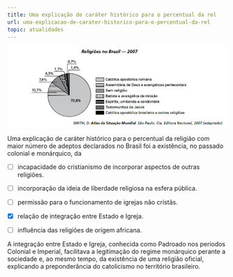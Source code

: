 ```yaml
---
title: Uma explicação de caráter histórico para o percentual da rel
url: uma-explicacao-de-carater-historico-para-o-percentual-da-rel
topic: atualidades
---
```



![](0528740c-a32a-86fd-fc75-17d52d5b28f6.png)

Uma explicação de caráter histórico para o percentual da religião com maior número de adeptos declarados no Brasil foi a existência, no passado colonial e monárquico, da



- [ ] incapacidade do cristianismo de incorporar aspectos de outras religiões.
- [ ] incorporação da ideia de liberdade religiosa na esfera pública.
- [ ] permissão para o funcionamento de igrejas não cristãs.
- [x] relação de integração entre Estado e Igreja.
- [ ] influência das religiões de origem africana.


A integração entre Estado e Igreja, conhecida como Padroado nos períodos Colonial e Imperial, facilitava a legitimação do regime monárquico perante a sociedade e, ao mesmo tempo, da existência de uma religião oficial, explicando a preponderância do catolicismo no território brasileiro.
